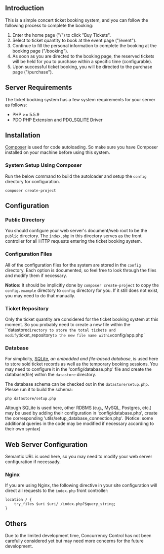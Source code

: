 ## Introduction
This is a simple concert ticket booking system, and you can follow the following process to complete the booking:

1. Enter the home page ("/") to click "Buy Tickets".
2. Select to ticket quantity to book at the event page ("/event").
3. Continue to fill the personal information to complete the booking at the booking page ("/booking").
4. As soon as you are directed to the booking page, the reserved tickets will be held for you to purchase within a specific time (configurable).
5. Upon successful ticket booking, you will be directed to the purchase page ("/purchase").

## Server Requirements
The ticket booking system has a few system requirements for your server as follows:

* PHP >= 5.5.9
* PDO PHP Extension and PDO_SQLITE Driver

## Installation
[Composer](https://getcomposer.org) is used for code autoloading. So make sure you have Composer installed on your machine before using this system.

### System Setup Using Composer
Run the below command to build the autoloader and setup the `config` directory for configuration. 

```
composer create-project
```

## Configuration
### Public Directory
You should configure your web server's document/web root to be the `public` directory. The `index.php` in this directory serves as the front controller for all HTTP requests entering the ticket booking system.

### Configuration Files
All of the configuration files for the system are stored in the `config` directory. Each option is documented, so feel free to look through the files and modify them if necessary.

**Notice:** It should be implicitly done by `composer create-project` to copy the `config.example` directory to `config` directory for you. If it still does not exist, you may need to do that manually.

### Ticket Repository
Only the ticket quantity are considered for the ticket booking system at this moment. So you probably need to create a new file within the ``datastore` directory to store the total tickets and modify `ticket_repository` to the new file name within `config/app.php`

### Database
For simplicity, [SQLite](https://sqlite.org), *an embedded and file-based database*, is used here to store sold ticket records as well as the temporary booking sessions. You may need to configure it in the 'config/database.php' file and create the database(file) within the `datastore` directory.

The database schema can be checked out in the `datastore/setup.php`. Plesse run it to build the schema:
```
php datastore/setup.php
``` 

Altough SQLite is used here, other RDBMS (e.g., MySQL, Postgres, etc.) may be used by adding their configuration in 'config/database.php', create the corresponding 'utils/setup_database_connection.php'. (Notice: some additional queries in the code may be modified if necessary according to their own syntax)

## Web Server Configuration
Semantic URL is used here, so you may need to modify your web server configuration if necessady. 

### Nginx
If you are using Nginx, the following directive in your site configuration will direct all requests to the `index.php` front controller:
```
location / {
    try_files $uri $uri/ /index.php?$query_string;
}
```

## Others
Due to the limited development time, Concurrency Control has not been carefully considered yet but may need more concerns for the future development.
